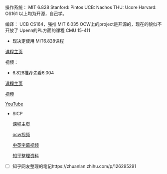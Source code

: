 操作系统：
MIT 6.828
Stanford: Pintos
UCB: Nachos
THU: Ucore
Harvard: OS161
以上均为开源，自己学。

编译：
UCB CS164，强推
MIT 6.035 OCW上的project是开源的，现在的貌似不开放了
Upenn的PL方面的课程
CMU 15-411



- 现决定使用 MIT6.828课程

[课程主页](https://ocw.mit.edu/courses/electrical-engineering-and-computer-science/6-828-operating-system-engineering-fall-2012/index.htm)

视频：



- 6.828推荐先看6.004

[课程主页](https://ocw.mit.edu/courses/electrical-engineering-and-computer-science/6-004-computation-structures-spring-2009/index.htm)

[视频](https://www.bilibili.com/video/BV197411s736?p=1)

[YouTube](https://www.youtube.com/watch?v=R0tFDXBZvKI&list=PLUl4u3cNGP62WVs95MNq3dQBqY2vGOtQ2&index=1)



- SICP

  [课程主页](https://ocw.mit.edu/courses/electrical-engineering-and-computer-science/6-001-structure-and-interpretation-of-computer-programs-spring-2005/)

  [ocw视频](https://www.youtube.com/watch?v=-J_xL4IGhJA&list=PLE18841CABEA24090)

  [中英字幕视频](https://www.youtube.com/watch?v=IcZSFewqr9k&list=PLkEwH_Z2WOlppy8oUfrGwFVlOuKyo3RO_)

  [知乎整理资料](https://zhuanlan.zhihu.com/p/131588785)



- [ ] 知乎网友整理的笔记https://zhuanlan.zhihu.com/p/126295291

  

